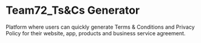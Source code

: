 # Team72_Ts&amp;Cs Generator
Platform where users can quickly generate Terms &amp; Conditions and Privacy Policy for their website, app, products and business service agreement.
